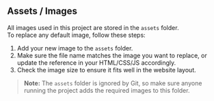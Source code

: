 ## Assets / Images

All images used in this project are stored in the `assets` folder.  
To replace any default image, follow these steps:

1. Add your new image to the `assets` folder.
2. Make sure the file name matches the image you want to replace, or update the reference in your HTML/CSS/JS accordingly.
3. Check the image size to ensure it fits well in the website layout.

> **Note:** The `assets` folder is ignored by Git, so make sure anyone running the project adds the required images to this folder.
